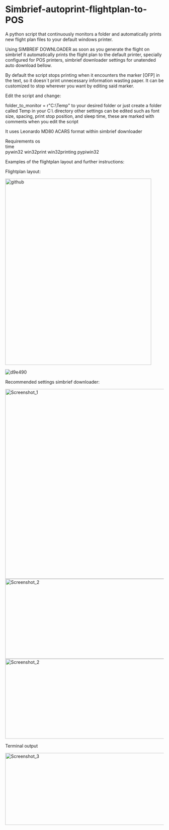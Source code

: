 # Simbrief-autoprint-flightplan-to-POS
A python script that continuously monitors a folder and automatically prints new flight plan files to your default windows printer. 



Using SIMBREIF DOWNLOADER as soon as you generate the flight on simbrief it automatically prints the flight plan to the default printer, specially configured for POS printers, simbrief downloader settings for unatended auto download bellow.



By default the script stops printing when it encounters the marker [OFP] in the text, so it doesn´t print unnecessary information wasting paper. It can be customized to stop wherever you want by editing said marker.



Edit the script and change:

folder_to_monitor = r"C:\Temp" to your desired folder or just create a folder called Temp in your C:\ directory
other settings can be edited such as font size, spacing, print stop position, and sleep time, these are marked with comments when you edit the script

It uses Leonardo MD80 ACARS format within simbrief downloader



Requirements
os	
time	
pywin32 win32print win32printing pypiwin32



Examples of the flightplan layout and further instructions:

Flightplan layout:
                                       
                                          



<img width="464" height="590" alt="github" src="https://github.com/user-attachments/assets/8cd5fa02-df24-4ccc-8683-e8b8ac344bbd" />

![d9e490](https://github.com/user-attachments/assets/c457a3c1-f808-43a6-9863-d6537df39c63)

Recommended settings simbrief downloader:






<img width="639" height="601" alt="Screenshot_1" src="https://github.com/user-attachments/assets/2e8123e8-e3ed-49e2-9b1f-6973338bccef" />


<img width="924" height="253" alt="Screenshot_2" src="https://github.com/user-attachments/assets/e8ef2c7d-0bd0-4468-8244-e54a0e246318" />

<img width="924" height="253" alt="Screenshot_2" src="https://github.com/user-attachments/assets/3282f9e7-a814-4a63-968e-9db4545ab4b1" />


Terminal output

<img width="956" height="228" alt="Screenshot_3" src="https://github.com/user-attachments/assets/88fbdfe4-2d31-408e-9e76-c3ea2bc58da3" />
